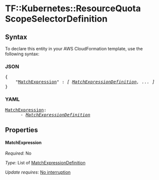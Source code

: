 # TF::Kubernetes::ResourceQuota ScopeSelectorDefinition

## Syntax

To declare this entity in your AWS CloudFormation template, use the following syntax:

### JSON

<pre>
{
    "<a href="#matchexpression" title="MatchExpression">MatchExpression</a>" : <i>[ <a href="matchexpressiondefinition.md">MatchExpressionDefinition</a>, ... ]</i>
}
</pre>

### YAML

<pre>
<a href="#matchexpression" title="MatchExpression">MatchExpression</a>: <i>
      - <a href="matchexpressiondefinition.md">MatchExpressionDefinition</a></i>
</pre>

## Properties

#### MatchExpression

_Required_: No

_Type_: List of <a href="matchexpressiondefinition.md">MatchExpressionDefinition</a>

_Update requires_: [No interruption](https://docs.aws.amazon.com/AWSCloudFormation/latest/UserGuide/using-cfn-updating-stacks-update-behaviors.html#update-no-interrupt)

